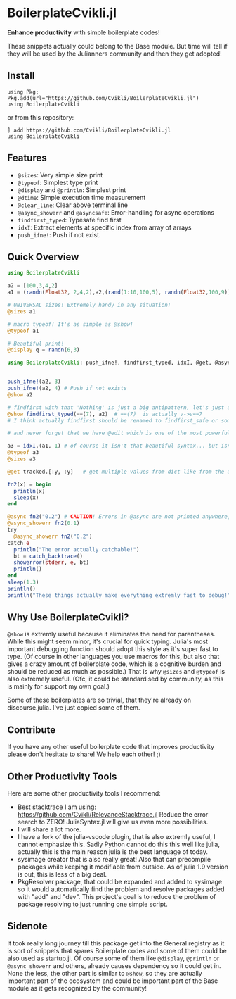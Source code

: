 # BoilerplateCvikli.jl
**Enhance productivity** with simple boilerplate codes! 

These snippets actually could belong to the Base module. But time will tell if they will be used by the Julianners community and then they get adopted!  

## Install
```
using Pkg; Pkg.add(url="https://github.com/Cvikli/BoilerplateCvikli.jl")
using BoilerplateCvikli
```
or from this repository: 
```
] add https://github.com/Cvikli/BoilerplateCvikli.jl
using BoilerplateCvikli
```


## Features
- `@sizes`: Very simple size print
- `@typeof`: Simplest type print
- `@display` and `@println`: Simplest print
- `@dtime`: Simple execution time measurement
- `@clear_line`: Clear above terminal line
- `@async_showerr` and `@asyncsafe`: Error-handling for async operations
- `findfirst_typed`: Typesafe find first
- `idxI`: Extract elements at specific index from array of arrays
- `push_ifne!`: Push if not exist. 



## Quick Overview

```julia
using BoilerplateCvikli

a2 = [100,3,4,2]
a1 = (randn(Float32, 2,4,2),a2,(rand(1:10,100,5), randn(Float32,100,9)))

# UNIVERSAL sizes! Extremely handy in any situation! 
@sizes a1 

# macro typeof! It's as simple as @show!
@typeof a1

# Beautiful print!
@display q = randn(6,3)

using BoilerplateCvikli: push_ifne!, findfirst_typed, idxI, @get, @async_showerr


push_ifne!(a2, 3)
push_ifne!(a2, 4) # Push if not exists
@show a2

# findfirst with that 'Nothing' is just a big antipattern, let's just use this instead! I love type stability, and also compilers so whynot use unstable codes with little to no drawbacks.
@show findfirst_typed(==(7), a2)  # ==(7)  is actually v->v==7
# I think actually findfirst should be renamed to findfirst_safe or something that means it is a different findfirst than in any other languages. (Of course, it is beautiful stuff, but sounds like an antipattern)

# and never forget that we have @edit which is one of the most powerful tools of Julia too!

a3 = idxI.(a1, 1) # of course it isn't that beautiful syntax... but isn't used frequently anyways! It also works with Vector{Matrix[Float32]} or anything...
@typeof a3
@sizes a3

@get tracked.[:y, :y]   # get multiple values from dict like from the arrays in a beautiful way!

fn2(x) = begin
  println(x)
  sleep(x)
end

@async fn2("0.2") # CAUTION! Errors in @async are not printed anywhere, things just die... Silent errors are the deadliest enemies. Has to be zeroed! I guess everyone has been there already with @async and everyone simply fixed for themselves.
@async_showerr fn2(0.1)
try 
  @async_showerr fn2("0.2")
catch e
  println("The error actually catchable!")
  bt = catch_backtrace()
  showerror(stderr, e, bt)
  println()
end
sleep(1.3)
println()
println("These things actually make everything extremly fast to debug!")
```

## Why Use BoilerplateCvikli?
`@show` is extremly useful because it eliminates the need for parentheses. While this might seem minor, it's crucial for quick typing. Julia's most important debugging function should adopt this style as it's super fast to type. (Of course in other languages you use macros for this, but also that gives a crazy amount of boilerplate code, which is a cognitive burden and should be reduced as much as possible.) 
That is why `@sizes` and `@typeof` is also extremely useful. 
(Ofc, it could be standardised by community, as this is mainly for support my own goal.)


Some of these boilerplates are so trivial, that they're already on discourse.julia. I've just copied some of them.

## Contribute
If you have any other useful boilerplate code that improves productivity please don't hesitate to share! 
We help each other! ;)


## Other Productivity Tools
Here are some other productivity tools I recommend:
- Best stacktrace I am using: https://github.com/Cvikli/RelevanceStacktrace.jl Reduce the error search to ZERO! JuliaSyntax.jl will give us even more possibilities.
- I will share a lot more. 
- I have a fork of the julia-vscode plugin, that is also extremly useful, I cannot emphasize this. Sadly Python cannot do this this well like julia, actually this is the main reason julia is the best language of today. 
- sysimage creator that is also really great! Also that can precompile packages while keeping it modifiable from outside. As of julia 1.9 version is out, this is less of a big deal.
- PkgResolver package, that could be expanded and added to sysimage so it would automatically find the problem and resolve packages added with "add" and "dev". This project's goal is to reduce the problem of package resolving to just running one simple script.    


## Sidenote
It took really long journey till this package get into the General registry as it is sort of snippets that spares Boilerplate codes and some of them could be also used as startup.jl. Of course some of them like `@display`, `@println` or `@async_showerr` and others, already causes dependency so it could get in. 
None the less, the other part is similar to `@show`, so they are actually important part of the ecosystem and could be important part of the Base module as it gets recognized by the community! 


